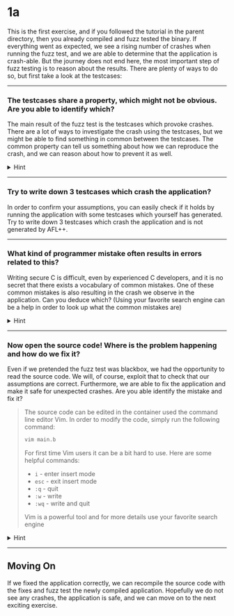 # 1a
This is the first exercise,
and if you followed the tutorial in the parent directory, then you already compiled and fuzz tested the binary.
If everything went as expected, we see a rising number of crashes when running the fuzz test,
and we are able to determine that the application is crash-able.
But the journey does not end here, the most important step of fuzz testing is to reason about the results.
There are plenty of ways to do so, but first take a look at the testcases:  

----------------------------------------------------------------

### The testcases share a property, which might not be obvious. Are you able to identify which?
The main result of the fuzz test is the testcases which provoke crashes.
There are a lot of ways to investigate the crash using the testcases,
but we might be able to find something in common between the testcases.
The common property can tell us something about how we can reproduce the crash, 
and we can reason about how to prevent it as well. 

<details>
  <summary>Hint</summary>
The contents of each testcase seems quite random, but something interesting can be identified from the length
</details>

----------------------------------------------------------------
### Try to write down 3 testcases which crash the application?
In order to confirm your assumptions,
you can easily check if it holds by running the application with some testcases which yourself has generated.
Try to write down 3 testcases which crash the application and is not generated by AFL++. 

----------------------------------------------------------------
### What kind of programmer mistake often results in errors related to this?
Writing secure C is difficult, even by experienced C developers,
and it is no secret that there exists a vocabulary of common mistakes.
One of these common mistakes is also resulting in the crash we observe in the application.
Can you deduce which?
(Using your favorite search engine can be a help in order to look up what the common mistakes are)

<details>
  <summary>Hint</summary>
Remember the application is written in C. One of the most common mistake in C programming is missing bound-checks.
</details>

----------------------------------------------------------------
### Now open the source code! Where is the problem happening and how do we fix it?
Even if we pretended the fuzz test was blackbox, we had the opportunity to read the source code.
We will, of course, exploit that to check that our assumptions are correct.
Furthermore, we are able to fix the application and make it safe for unexpected crashes.
Are you able identify the mistake and fix it?

> The source code can be edited in the container used the command line editor Vim. In order to modify the code, simply run the following command:
> ```bash
> vim main.b
> ```
> For first time Vim users it can be a bit hard to use. Here are some helpful commands:
> - `i` - enter insert mode
> - `esc` - exit insert mode
> - `:q` - quit
> - `:w` - write
> - `:wq` - write and quit
> 
> Vim is a powerful tool and for more details use your favorite search engine

<details>
  <summary>Hint</summary>
When we compiled the application, we were met with a warning:
<b>the `gets' function is dangerous and should not be used.</b>. When reading the source code, it is then easy to recognize where the `gets` function is called. A fix is replacing the dangerous `gets` with the bounded `fgets` function. 
</details>

----------------------------------------------------------------

## Moving On
If we fixed the application correctly,
we can recompile the source code with the fixes and fuzz test the newly compiled application.
Hopefully we do not see any crashes, the application is safe, and we can move on to the next exciting exercise.
